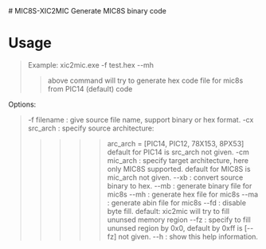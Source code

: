 <div font="11px">
# MIC8S-XIC2MIC
Generate MIC8S binary code

# Usage
> Example: xic2mic.exe -f test.hex --mh
> > above command will try to generate hex code file for mic8s from PIC14 (default) code

Options:
> -f filename   : give source file name, support binary or hex format.
> -cx src_arch  : specify source architecture:
> > > > > arc_arch = [PIC14, PIC12, 78X153, 8PX53]
> > > > > default for PIC14 is src_arch not given.
> -cm mic_arch  : specify target architecture, here only MIC8S supported.
> > > > > default for MIC8S is mic_arch not given.
> --xb          : convert source binary to hex.
> --mb          : generate binary file for mic8s
> --mh          : generate hex file for mic8s
> --ma          : generate abin file for mic8s
> --fd          : disable byte fill.
> > > > > default: xic2mic will try to fill ununsed memory region
> --fz          : specify to fill ununsed region by 0x0, default by 0xff is [--fz] not given.
> --h           : show this help information.
</div>  

